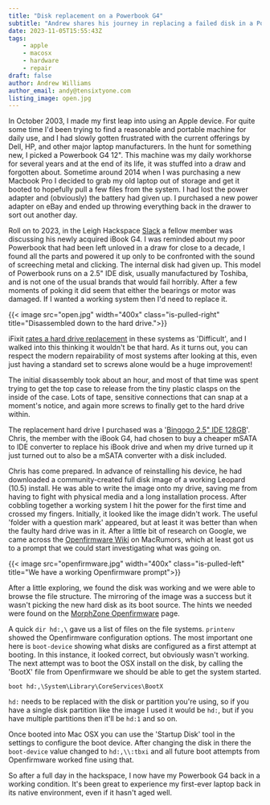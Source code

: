 ```yaml
---
title: "Disk replacement on a Powerbook G4"
subtitle: "Andrew shares his journey in replacing a failed disk in a Powerbook G4"
date: 2023-11-05T15:55:43Z
tags:
    - apple
    - macosx
    - hardware
    - repair
draft: false
author: Andrew Williams
author_email: andy@tensixtyone.com
listing_image: open.jpg
---
```


In October 2003, I made my first leap into using an Apple device. For quite some time I'd been trying to find a reasonable and portable machine for daily use, and I had slowly gotten frustrated with the current offerings by Dell, HP, and other major laptop manufacturers. In the hunt for something new, I picked a Powerbook G4 12". This machine was my daily workhorse for several years and at the end of its life, it was stuffed into a draw and forgotten about. Sometime around 2014 when I was purchasing a new Macbook Pro I decided to grab my old laptop out of storage and get it booted to hopefully pull a few files from the system. I had lost the power adapter and (obviously) the battery had given up. I purchased a new power adapter on eBay and ended up throwing everything back in the drawer to sort out another day.

Roll on to 2023, in the Leigh Hackspace [Slack](https://join.slack.com/t/leighhack/shared_invite/enQtNDYzMjEyMDMxNDExLTE1MWY5N2IwMzdhMzQ0ZWFiNDkyNzJmMGM1ZmFkODcwMGM5ODFmYmI4MjhmM2JiMWEyY2E3NTRjMTQzMzljZWU) a fellow member was discussing his newly acquired iBook G4. I was reminded about my poor Powerbook that had been left unloved in a draw for close to a decade, I found all the parts and powered it up only to be confronted with the sound of screeching metal and clicking. The internal disk had given up. This model of Powerbook runs on a 2.5" IDE disk, usually manufactured by Toshiba, and is not one of the usual brands that would fail horribly. After a few moments of poking it did seem that either the bearings or motor was damaged. If I wanted a working system then I'd need to replace it.

{{< image src="open.jpg" width="400x" class="is-pulled-right" title="Disassembled down to the hard drive.">}}

iFixit [rates a hard drive replacement](https://www.ifixit.com/Guide/PowerBook+G4+Aluminum+12-Inch+1-1.5+GHz+Hard+Drive+Replacement/548) in these systems as 'Difficult', and I walked into this thinking it wouldn't be that hard. As it turns out, you can respect the modern repairability of most systems after looking at this, even just having a standard set to screws alone would be a huge improvement!

The initial disassembly took about an hour, and most of that time was spent trying to get the top case to release from the tiny plastic clasps on the inside of the case. Lots of tape, sensitive connections that can snap at a moment's notice, and again more screws to finally get to the hard drive within. 

The replacement hard drive I purchased was a '[Bingogo 2.5" IDE 128GB](https://www.ebay.co.uk/itm/392852308254)'. Chris, the member with the iBook G4, had chosen to buy a cheaper mSATA to IDE converter to replace his iBook drive and when my drive turned up it just turned out to also be a mSATA converter with a disk included. 

Chris has come prepared. In advance of reinstalling his device, he had downloaded a community-created full disk image of a working Leopard (10.5) install. He was able to write the image onto my drive, saving me from having to fight with physical media and a long installation process. After cobbling together a working system I hit the power for the first time and crossed my fingers. Initially, it looked like the image didn't work. The useful 'folder with a question mark' appeared, but at least it was better than when the faulty hard drive was in it. After a little bit of research on Google, we came across the [Openfirmware Wiki](https://forums.macrumors.com/threads/the-open-firmware-wiki.2225024/) on MacRumors, which at least got us to a prompt that we could start investigating what was going on.

{{< image src="openfirmware.jpg" width="400x" class="is-pulled-left" title="We have a working Openfirmware prompt">}}

After a little exploring, we found the disk was working and we were able to browse the file structure. The mirroring of the image was a success but it wasn't picking the new hard disk as its boot source. The hints we needed were found on the [MorphZone Openfirmware](https://library.morph.zone/Open_Firmware) page.

A quick ```dir hd:,\``` gave us a list of files on the file systems. ```printenv``` showed the Openfirmware configuration options. The most important one here is `boot-device` showing what disks are configured as a first attempt at booting. In this instance, it looked correct, but obviously wasn't working. The next attempt was to boot the OSX install on the disk, by calling the 'BootX' file from Openfirmware we should be able to get the system started.

```
boot hd:,\System\Library\CoreServices\BootX
```

`hd:` needs to be replaced with the disk or partition you're using, so if you have a single disk partition like the image I used it would be `hd:`, but if you have multiple partitions then it'll be `hd:1` and so on.

Once booted into Mac OSX you can use the 'Startup Disk' tool in the settings to configure the boot device. After changing the disk in there the `boot-device` value changed to `hd:,\\:tbxi` and all future boot attempts from Openfirmware worked fine using that.

So after a full day in the hackspace, I now have my Powerbook G4 back in a working condition. It's been great to experience my first-ever laptop back in its native environment, even if it hasn't aged well. 